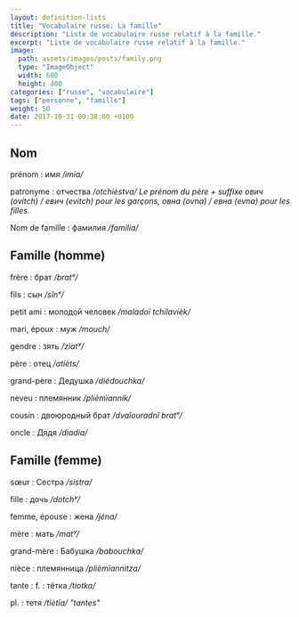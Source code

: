 ```yaml
---
layout: definition-lists
title: "Vocabulaire russe: La famille"
description: "Liste de vocabulaire russe relatif à la famille."
excerpt: "Liste de vocabulaire russe relatif à la famille."
image:
  path: assets/images/posts/family.png
  type: "ImageObject"
  width: 600
  height: 400
categories: ["russe", "vocabulaire"]
tags: ["personne", "famille"]
weight: 50
date: 2017-10-31 00:38:00 +0100
---
```


## Nom

prénom
: имя
*/imia/*

patronyme
: отчества
*/otchièstva/ Le prénom du père + suffixe ович (ovitch) / евич (evitch) pour les garçons, овна (ovna) / евна (evna) pour les filles.*

Nom de famille
: фамилия
*/familia/*


## Famille (homme)

frère
: брат
*/bratᵉ/*

fils
: сын
*/sînᵉ/*

petit ami
: молодой человек
*/maladoï tchilavièk/*

mari, époux
: муж
*/mouch/*

gendre
: зять
*/ziatʸ/*

père
: отец
*/atièts/*

grand-père
: Дедушка
*/diédouchka/*

neveu
: племянник
*/plièmïannik/*

cousin
: двоюродный брат
*/dvaîouradnî bratᵉ/*

oncle
: Дядя
*/diadia/*


## Famille (femme)
sœur
: Сестра
*/sistra/*

fille
: дочь
*/dotchʸ/*

femme, épouse
: жена
*/jéna/*

mère
: мать
*/matʸ/*

grand-mère
: Бабушка
*/babouchka/*

nièce
: племянница
*/plièmïannitza/*

tante
: f.
  : тётка
  */tiotka/*

  pl.
  : тетя
  */tiètïa/ "tantes"*

